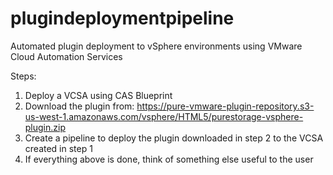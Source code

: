 # plugindeploymentpipeline
Automated plugin deployment to vSphere environments using VMware Cloud Automation Services

Steps:
1. Deploy a VCSA using CAS Blueprint
2. Download the plugin from: https://pure-vmware-plugin-repository.s3-us-west-1.amazonaws.com/vsphere/HTML5/purestorage-vsphere-plugin.zip
3. Create a pipeline to deploy the plugin downloaded in step 2 to the VCSA created in step 1
4. If everything above is done, think of something else useful to the user